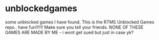 # unblockedgames
some unblocked games I have found.
This is the RTMS Unblocked Games repo.. have fun!!!!!! Make sure you tell your friends.
NONE OF THESE GAMES ARE MADE BY ME - i wont get sued but just in case yk?
